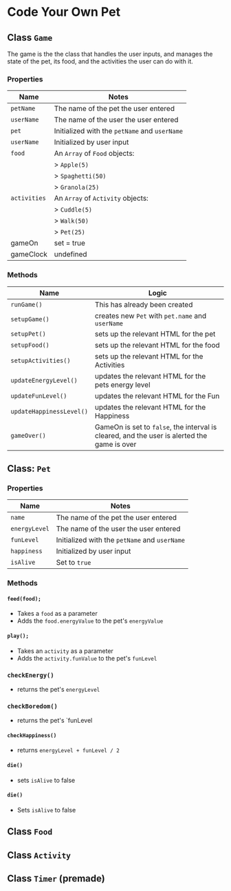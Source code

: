 # Code Your Own Pet

## Class `Game`
The game is the the class that handles the user inputs, and manages the state of the pet, its food, and the activities the user can do with it.
### Properties
| Name | Notes |
| ---   | --- |
| `petName` | The name of the pet the user entered |
| `userName` | The name of the user the user entered  |
| `pet` |  Initialized with the `petName` and `userName` |
| `userName` | Initialized by user input |
|  `food` | An `Array` of `Food` objects:
| |                 > `Apple(5)`|
| |                 > `Spaghetti(50)`|
| |                 > `Granola(25)` |
|  `activities` | An `Array` of `Activity` objects:
| |                 > `Cuddle(5)`|
| |                 > `Walk(50)`|
| |                 > `Pet(25)` |
| gameOn | set = true |
| gameClock | undefined |

### Methods
| Name | Logic |
| ---   | --- |
| `runGame()` | This has already been created |
| `setupGame()` | creates new `Pet` with `pet.name` and `userName` |
| `setupPet()` | sets up the relevant HTML for the pet |
|  `setupFood()` | sets up the relevant HTML for the food |
|  `setupActivities()` | sets up the relevant HTML for the Activities |
|  `updateEnergyLevel()` | updates the relevant HTML for the pets energy level |
|  `updateFunLevel()` | updates the relevant HTML for the Fun |
|  `updateHappinessLevel()` | updates the relevant HTML for the Happiness |
| `gameOver()` | GameOn is set to `false`, the interval is cleared, and the user is alerted the game is over|


## Class: `Pet`
### Properties
| Name | Notes |
| ---   | --- |
| `name` | The name of the pet the user entered |
| `energyLevel` | The name of the user the user entered  |
| `funLevel` |  Initialized with the `petName` and `userName` |
| `happiness` | Initialized by user input |
| `isAlive` | Set to `true` |

### Methods
#### `feed(food);`
- Takes a `food` as a parameter
- Adds the `food.energyValue` to the pet's `energyValue`
#### `play();`
- Takes an `activity` as a parameter
- Adds the `activity.funValue` to the pet's `funLevel`
### `checkEnergy()`
  - returns the pet's `energyLevel`
### `checkBoredom()`
  - returns the pet's `funLevel
#### `checkHappiness()`
  - returns `energyLevel + funLevel / 2`
#### `die()`
  - sets `isAlive` to false
#### `die()`
  - Sets `isAlive` to false

## Class `Food`

## Class `Activity`
## Class `Timer` (premade)